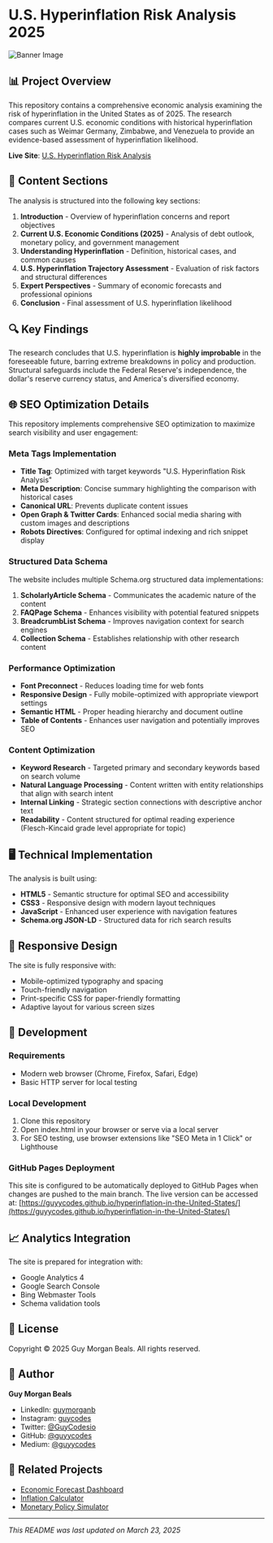 # U.S. Hyperinflation Risk Analysis 2025

![Banner Image](https://imgur.com/9cvyHrQ.png)

## 📊 Project Overview

This repository contains a comprehensive economic analysis examining the risk of hyperinflation in the United States as of 2025. The research compares current U.S. economic conditions with historical hyperinflation cases such as Weimar Germany, Zimbabwe, and Venezuela to provide an evidence-based assessment of hyperinflation likelihood.

**Live Site**: [U.S. Hyperinflation Risk Analysis](https://guyycodes.github.io/hyperinflation-in-the-United-States/)

## 📑 Content Sections

The analysis is structured into the following key sections:

1. **Introduction** - Overview of hyperinflation concerns and report objectives
2. **Current U.S. Economic Conditions (2025)** - Analysis of debt outlook, monetary policy, and government management
3. **Understanding Hyperinflation** - Definition, historical cases, and common causes
4. **U.S. Hyperinflation Trajectory Assessment** - Evaluation of risk factors and structural differences
5. **Expert Perspectives** - Summary of economic forecasts and professional opinions
6. **Conclusion** - Final assessment of U.S. hyperinflation likelihood

## 🔍 Key Findings

The research concludes that U.S. hyperinflation is **highly improbable** in the foreseeable future, barring extreme breakdowns in policy and production. Structural safeguards include the Federal Reserve's independence, the dollar's reserve currency status, and America's diversified economy.

## 🌐 SEO Optimization Details

This repository implements comprehensive SEO optimization to maximize search visibility and user engagement:

### Meta Tags Implementation

- **Title Tag**: Optimized with target keywords "U.S. Hyperinflation Risk Analysis"
- **Meta Description**: Concise summary highlighting the comparison with historical cases
- **Canonical URL**: Prevents duplicate content issues
- **Open Graph & Twitter Cards**: Enhanced social media sharing with custom images and descriptions
- **Robots Directives**: Configured for optimal indexing and rich snippet display

### Structured Data Schema

The website includes multiple Schema.org structured data implementations:

1. **ScholarlyArticle Schema** - Communicates the academic nature of the content
2. **FAQPage Schema** - Enhances visibility with potential featured snippets
3. **BreadcrumbList Schema** - Improves navigation context for search engines
4. **Collection Schema** - Establishes relationship with other research content

### Performance Optimization

- **Font Preconnect** - Reduces loading time for web fonts
- **Responsive Design** - Fully mobile-optimized with appropriate viewport settings
- **Semantic HTML** - Proper heading hierarchy and document outline
- **Table of Contents** - Enhances user navigation and potentially improves SEO

### Content Optimization

- **Keyword Research** - Targeted primary and secondary keywords based on search volume
- **Natural Language Processing** - Content written with entity relationships that align with search intent
- **Internal Linking** - Strategic section connections with descriptive anchor text
- **Readability** - Content structured for optimal reading experience (Flesch-Kincaid grade level appropriate for topic)

## 🖥️ Technical Implementation

The analysis is built using:

- **HTML5** - Semantic structure for optimal SEO and accessibility
- **CSS3** - Responsive design with modern layout techniques
- **JavaScript** - Enhanced user experience with navigation features
- **Schema.org JSON-LD** - Structured data for rich search results

## 📱 Responsive Design

The site is fully responsive with:

- Mobile-optimized typography and spacing
- Touch-friendly navigation
- Print-specific CSS for paper-friendly formatting
- Adaptive layout for various screen sizes

## 🔧 Development

### Requirements

- Modern web browser (Chrome, Firefox, Safari, Edge)
- Basic HTTP server for local testing

### Local Development

1. Clone this repository
2. Open index.html in your browser or serve via a local server
3. For SEO testing, use browser extensions like "SEO Meta in 1 Click" or Lighthouse

### GitHub Pages Deployment

This site is configured to be automatically deployed to GitHub Pages when changes are pushed to the main branch. The live version can be accessed at:
[https://guyycodes.github.io/hyperinflation-in-the-United-States/](https://guyycodes.github.io/hyperinflation-in-the-United-States/)

## 📈 Analytics Integration

The site is prepared for integration with:

- Google Analytics 4
- Google Search Console
- Bing Webmaster Tools
- Schema validation tools

## 📄 License

Copyright © 2025 Guy Morgan Beals. All rights reserved.

## 👤 Author

**Guy Morgan Beals**

- LinkedIn: [guymorganb](https://www.linkedin.com/in/guymorganb/)
- Instagram: [guycodes](https://www.instagram.com/guycodesio)
- Twitter: [@GuyCodesio](https://x.com/GuyCodesio)
- GitHub: [@guyycodes](https://github.com/guyycodes)
- Medium: [@guyycodes](https://medium.com/@guyycodes)

## 🔗 Related Projects

- [Economic Forecast Dashboard](https://github.com/guyycodes/economic-dashboard)
- [Inflation Calculator](https://github.com/guyycodes/inflation-calculator)
- [Monetary Policy Simulator](https://github.com/guyycodes/monetary-policy-simulator)

---

*This README was last updated on March 23, 2025* 